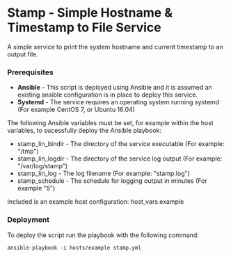 # Stamp - Simple Hostname & Timestamp to File Service

A simple service to print the system hostname and current timestamp to an output file.

### Prerequisites

* **Ansible** - This script is deployed using Ansible and it is assumed an existing ansible configuration is in place to deploy this service.
* **Systemd** - The service requires an operating system running systemd (For example CentOS 7, or Ubuntu 16.04)

The following Ansible variables must be set, for example within the host variables, to sucessfully deploy the Ansible playbook:

* stamp_lin_bindir - The directory of the service executable (For example: "/tmp")
* stamp_lin_logdir - The directory of the service log output (For example: "/var/log/stamp")
* stamp_lin_log - The log filename (For example: "stamp.log")
* stamp_schedule - The schedule for logging output in minutes (For example "5")

Included is an example host configuration: host_vars.example

### Deployment

To deploy the script run the playbook with the following command:

```
ansible-playbook -i hosts/example stamp.yml
```

